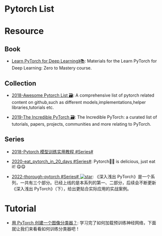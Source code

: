 # Pytorch List

# Resource

## Book

- [Learn PyTorch for Deep Learning》📚](https://github.com/mrdbourke/pytorch-deep-learning/): Materials for the Learn PyTorch for Deep Learning: Zero to Mastery course.

## Collection

- [2018-Awesome Pytorch List 🗃️](https://github.com/bharathgs/Awesome-pytorch-list): A comprehensive list of pytorch related content on github,such as different models,implementations,helper libraries,tutorials etc.

- [2019-The Incredible PyTorch 🗃️](https://github.com/ritchieng/the-incredible-pytorch): The Incredible PyTorch: a curated list of tutorials, papers, projects, communities and more relating to PyTorch.

## Series

- [2018-Pytorch 模型训练实用教程 #Series#](https://github.com/tensor-yu/PyTorch_Tutorial)

- [2020-eat_pytorch_in_20_days #Series#](https://github.com/lyhue1991/eat_pytorch_in_20_days): Pytorch🍊🍉 is delicious, just eat it! 😋😋

- [2022-thorough-pytorch #Series# ![star](https://img.shields.io/github/stars/datawhalechina/thorough-pytorch)](https://github.com/datawhalechina/thorough-pytorch): 《深入浅出 PyTorch》是一个系列，一共有三个部分。已经上线的是本系列的第一、二部分，后续会不断更新《深入浅出 PyTorch》（下），给出更贴合实际应用的实战案例。

# Tutorial

- [用 PyTorch 创建一个图像分类器？](https://zhuanlan.zhihu.com/p/52838751): 学习完了如何加载预训练神经网络，下面就让我们来看看如何训练分类器吧！
